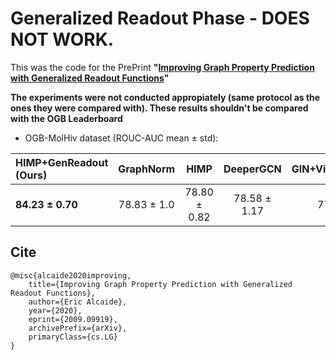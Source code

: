 # Generalized Readout Phase - DOES NOT WORK. 
This was the code for the PrePrint **"[Improving Graph Property Prediction with Generalized Readout Functions]()"**


**The experiments were not conducted appropiately (same protocol as the ones they were compared with). These results shouldn't be compared with the OGB Leaderboard**



* OGB-MolHiv dataset (ROUC-AUC mean &#177; std): 

| **HIMP+GenReadout (Ours)** | GraphNorm | HIMP | DeeperGCN | GIN+VirtualNodes |
| :------------------------- | :-------: |:---: | :-------: | ---------------: | 
| **84.23 &#177; 0.70**   | 78.83 &#177; 1.0 | 78.80 &#177; 0.82 | 78.58 &#177; 1.17 | 77.07 &#177; 1.49 |


## Cite

```
@misc{alcaide2020improving,
    title={Improving Graph Property Prediction with Generalized Readout Functions},
    author={Eric Alcaide},
    year={2020},
    eprint={2009.09919},
    archivePrefix={arXiv},
    primaryClass={cs.LG}
}
```
